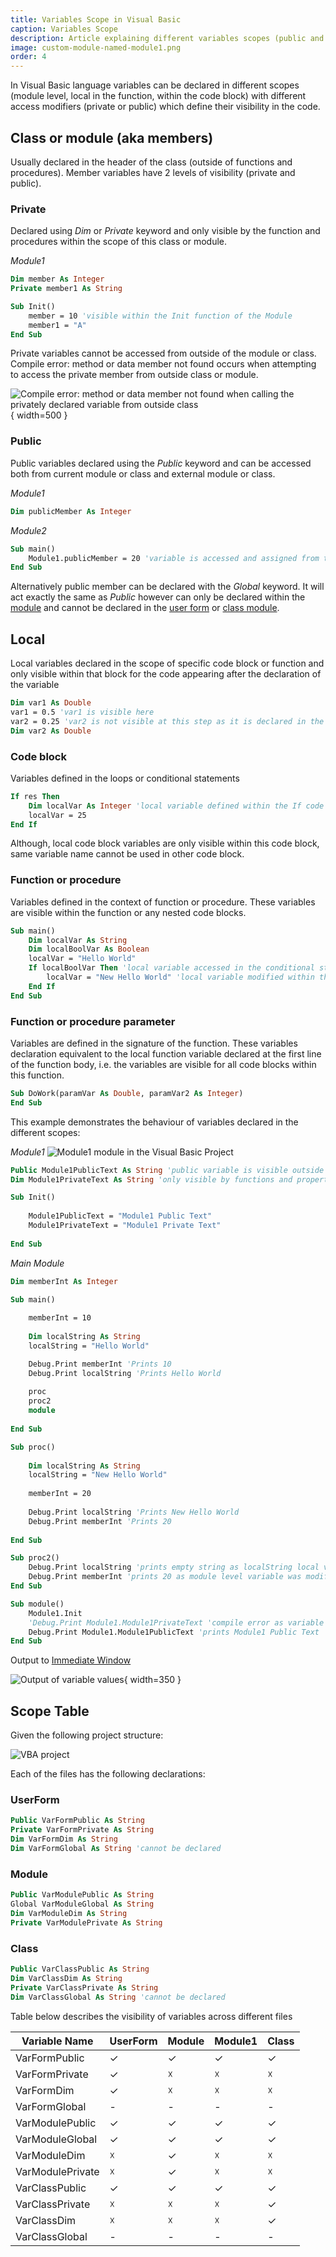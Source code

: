 ```yaml
---
title: Variables Scope in Visual Basic
caption: Variables Scope
description: Article explaining different variables scopes (public and private class level, local) in Visual Basic
image: custom-module-named-module1.png
order: 4
---
```

In Visual Basic language variables can be declared in different scopes (module level, local in the function, within the code block) with different access modifiers (private or public) which define their visibility in the code.

## Class or module (aka members)

Usually declared in the header of the class (outside of functions and procedures). Member variables have 2 levels of visibility (private and public).

### Private

Declared using *Dim* or *Private* keyword and only visible by the function and procedures within the scope of this class or module.

*Module1*

~~~vb
Dim member As Integer
Private member1 As String

Sub Init()
    member = 10 'visible within the Init function of the Module
    member1 = "A"
End Sub
~~~

Private variables cannot be accessed from outside of the module or class. Compile error: method or data member not found occurs when attempting to access the private member from outside class or module.

![Compile error: method or data member not found when calling the privately declared variable from outside class](not-found-member-on-private-variable.png){ width=500 }

### Public

Public variables declared using the *Public* keyword and can be accessed both from current module or class and external module or class.

*Module1*
~~~vb jagged
Dim publicMember As Integer
~~~

*Module2*
~~~vb jagged
Sub main()
    Module1.publicMember = 20 'variable is accessed and assigned from the external module
End Sub
~~~

Alternatively public member can be declared with the *Global* keyword. It will act exactly the same as *Public* however can only be declared within the [module](/docs/codestack/visual-basic/modules/) and cannot be declared in the [user form](/docs/codestack/visual-basic/user-forms/) or [class module](/docs/codestack/visual-basic/classes/).

## Local

Local variables declared in the scope of specific code block or function and only visible within that block for the code appearing after the declaration of the variable

~~~ vb jagged
Dim var1 As Double
var1 = 0.5 'var1 is visible here
var2 = 0.25 'var2 is not visible at this step as it is declared in the next line
Dim var2 As Double
~~~

### Code block
Variables defined in the loops or conditional statements

~~~ vb jagged
If res Then
    Dim localVar As Integer 'local variable defined within the If code block
    localVar = 25
End If
~~~

Although, local code block variables are only visible within this code block, same variable name cannot be used in other code block.

### Function or procedure

Variables defined in the context of function or procedure. These variables are visible within the function or any nested code blocks.

~~~ vb
Sub main()
    Dim localVar As String
    Dim localBoolVar As Boolean
    localVar = "Hello World"
    If localBoolVar Then 'local variable accessed in the conditional statement
        localVar = "New Hello World" 'local variable modified within the body of conditional statement
    End If
End Sub
~~~

### Function or procedure parameter

Variables are defined in the signature of the function. These variables declaration equivalent to the local function variable declared at the first line of the function body, i.e. the variables are visible for all code blocks within this function.

~~~ vb
Sub DoWork(paramVar As Double, paramVar2 As Integer)
End Sub
~~~

This example demonstrates the behaviour of variables declared in the different scopes:

*Module1*
![Module1 module in the Visual Basic Project](custom-module-named-module1.png)

~~~ vb
Public Module1PublicText As String 'public variable is visible outside of the module
Dim Module1PrivateText As String 'only visible by functions and properties of this module

Sub Init()
    
    Module1PublicText = "Module1 Public Text"
    Module1PrivateText = "Module1 Private Text"
    
End Sub
~~~



*Main Module*

~~~ vb
Dim memberInt As Integer

Sub main()
    
    memberInt = 10
    
    Dim localString As String
    localString = "Hello World"

    Debug.Print memberInt 'Prints 10
    Debug.Print localString 'Prints Hello World
    
    proc
    proc2
    module
    
End Sub

Sub proc()
    
    Dim localString As String
    localString = "New Hello World"
    
    memberInt = 20
    
    Debug.Print localString 'Prints New Hello World
    Debug.Print memberInt 'Prints 20
    
End Sub

Sub proc2()
    Debug.Print localString 'prints empty string as localString local variable from main and proc functions are not visible in this scope
    Debug.Print memberInt 'prints 20 as module level variable was modified in proc function
End Sub

Sub module()
    Module1.Init
    'Debug.Print Module1.Module1PrivateText 'compile error as variable is not visible outside of module 1
    Debug.Print Module1.Module1PublicText 'prints Module1 Public Text
End Sub
~~~



Output to [Immediate Window](/docs/codestack/visual-basic/vba/vba-editor/windows#immediate-window)

![Output of variable values](immediate-window-output.png){ width=350 }

## Scope Table

Given the following project structure:

![VBA project](vb-project.png)

Each of the files has the following declarations:

### UserForm

~~~ vb jagged
Public VarFormPublic As String
Private VarFormPrivate As String
Dim VarFormDim As String
Dim VarFormGlobal As String 'cannot be declared
~~~

### Module

~~~ vb jagged
Public VarModulePublic As String
Global VarModuleGlobal As String
Dim VarModuleDim As String
Private VarModulePrivate As String
~~~

### Class

~~~ vb jagged
Public VarClassPublic As String
Dim VarClassDim As String
Private VarClassPrivate As String
Dim VarClassGlobal As String 'cannot be declared
~~~

Table below describes the visibility of variables across different files

|Variable Name|UserForm|Module|Module1|Class
|---|---|--|--|--|
VarFormPublic|✓|✓|✓|✓|
VarFormPrivate|✓|☓|☓|☓|
VarFormDim|✓|☓|☓|☓|
VarFormGlobal|-|-|-|-|
VarModulePublic|✓|✓|✓|✓|
VarModuleGlobal|✓|✓|✓|✓|
VarModuleDim|☓|✓|☓|☓|
VarModulePrivate|☓|✓|☓|☓|
VarClassPublic|✓|✓|✓|✓|
VarClassPrivate|☓|☓|☓|✓|
VarClassDim|☓|☓|☓|✓|
VarClassGlobal|-|-|-|-|